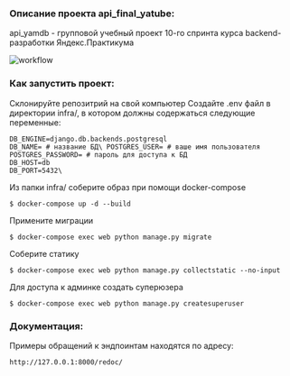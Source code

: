 ### Описание проекта api_final_yatube:

api_yamdb - групповой учебный проект 10-го спринта курса backend-разработки
Яндекс.Практикума

![workflow](https://github.com/MariyaAnis/yamdb_final/actions/workflows/yamdb_workflow.yml/badge.svg)

### Как запустить проект:

Склонируйте репозитрий на свой компьютер
Создайте .env файл в директории infra/, в котором должны содержаться следующие переменные:
```
DB_ENGINE=django.db.backends.postgresql
DB_NAME= # название БД\ POSTGRES_USER= # ваше имя пользователя
POSTGRES_PASSWORD= # пароль для доступа к БД
DB_HOST=db
DB_PORT=5432\
```
Из папки infra/ соберите образ при помощи docker-compose 
```
$ docker-compose up -d --build
```
Примените миграции 
```
$ docker-compose exec web python manage.py migrate
```
Соберите статику 
```
$ docker-compose exec web python manage.py collectstatic --no-input
``` 
Для доступа к админке создать суперюзера 

```
$ docker-compose exec web python manage.py createsuperuser
```


### Документация:

Примеры обращений к эндпоинтам находятся по адресу:

```
http://127.0.0.1:8000/redoc/
```